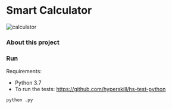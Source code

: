 # Smart Calculator

![calculator](https://media.giphy.com/media/BmmfETghGOPrW/giphy.gif)

### About this project

### Run

Requirements:
- Python 3.7
- To run the tests: https://github.com/hyperskill/hs-test-python

`python .py`

